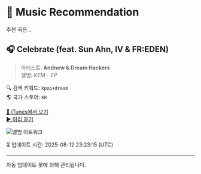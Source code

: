 
# 🎵 Music Recommendation

추천 곡은...

## 🎧 Celebrate (feat. Sun Ahn, IV & FR:EDEN)  
> 아티스트: **Andnew & Dream Hackers**  
> 앨범: _KEM - EP_  

🔍 검색 키워드: `kpop+dream`  
🌎 국가 스토어: `KR`

[🔗 iTunes에서 보기](https://music.apple.com/kr/album/celebrate-feat-sun-ahn-iv-fr-eden/1570080102?i=1570080109&uo=4)  
[▶️ 미리 듣기](https://audio-ssl.itunes.apple.com/itunes-assets/AudioPreview125/v4/4c/9d/8c/4c9d8c35-aa9f-4292-a837-cdf4b747855f/mzaf_126074410254419276.plus.aac.p.m4a)

![앨범 아트워크](https://is1-ssl.mzstatic.com/image/thumb/Music125/v4/98/ed/7e/98ed7e26-895f-2d39-f3a8-98fc9fe12311/KEM.jpg/100x100bb.jpg)

⏳ 업데이트 시간: 2025-08-12 23:23:15 (UTC)

---
자동 업데이트 봇에 의해 관리됩니다.
